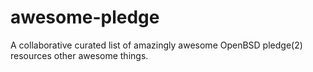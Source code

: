 # awesome-pledge
A collaborative curated list of amazingly awesome OpenBSD pledge(2) resources other awesome things.

